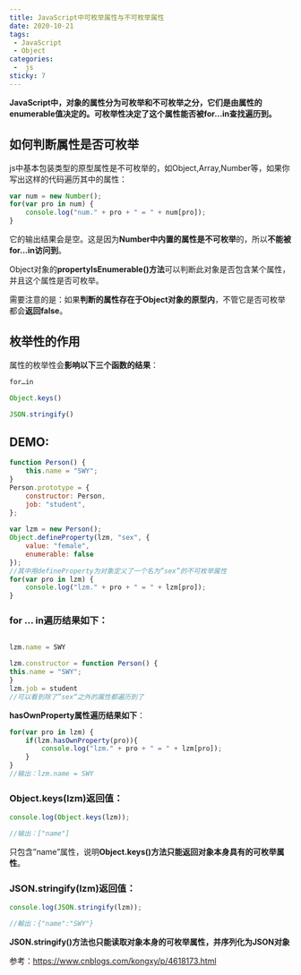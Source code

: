 ```yaml
---
title: JavaScript中可枚举属性与不可枚举属性
date: 2020-10-21
tags:
 - JavaScript
 - Object
categories:
 -  js
sticky: 7
---
```




**JavaScript中，对象的属性分为可枚举和不可枚举之分，它们是由属性的enumerable值决定的。可枚举性决定了这个属性能否被for…in查找遍历到。**

## 如何判断属性是否可枚举

 js中基本包装类型的原型属性是不可枚举的，如Object,Array,Number等，如果你写出这样的代码遍历其中的属性：
 
```js
var num = new Number();
for(var pro in num) {
    console.log("num." + pro + " = " + num[pro]);
}
```
它的输出结果会是空。这是因为**Number中内置的属性是不可枚举**的，所以**不能被for…in访问到**。

Object对象的**propertyIsEnumerable()方法**可以判断此对象是否包含某个属性，并且这个属性是否可枚举。

需要注意的是：如果**判断的属性存在于Object对象的原型内**，不管它是否可枚举都会**返回false**。


## 枚举性的作用
属性的枚举性会**影响以下三个函数的结果**：
```js
for…in

Object.keys()

JSON.stringify()
```
## DEMO:
```js
function Person() {
    this.name = "SWY";
}
Person.prototype = {
    constructor: Person,
    job: "student",
};
 
var lzm = new Person();
Object.defineProperty(lzm, "sex", {
    value: "female",
    enumerable: false
});
//其中用defineProperty为对象定义了一个名为”sex”的不可枚举属性
for(var pro in lzm) {
    console.log("lzm." + pro + " = " + lzm[pro]);
}
```
### for ... in遍历结果如下：
```js

lzm.name = SWY

lzm.constructor = function Person() {
this.name = "SWY";
}
lzm.job = student 
//可以看到除了”sex“之外的属性都遍历到了


```
**hasOwnProperty属性遍历结果如下**：
```js
for(var pro in lzm) {
    if(lzm.hasOwnProperty(pro)){
        console.log("lzm." + pro + " = " + lzm[pro]);
    }
}
//输出：lzm.name = SWY
```

### Object.keys(lzm)返回值：
```js
console.log(Object.keys(lzm));

//输出：["name"]
```
只包含”name”属性，说明**Object.keys()**方法只能**返回对象本身具有的可枚举属性**。

### JSON.stringify(lzm)返回值：
```js
console.log(JSON.stringify(lzm));

//輸出：{"name":"SWY"}
```
**JSON.stringify()方法也只能读取对象本身的可枚举属性，并序列化为JSON对象**

参考：https://www.cnblogs.com/kongxy/p/4618173.html
